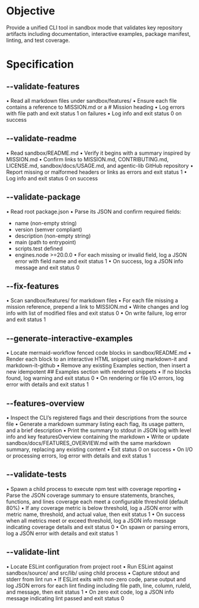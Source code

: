 # Objective

Provide a unified CLI tool in sandbox mode that validates key repository artifacts including documentation, interactive examples, package manifest, linting, and test coverage.

# Specification

## --validate-features

 • Read all markdown files under sandbox/features/
 • Ensure each file contains a reference to MISSION.md or a # Mission heading
 • Log errors with file path and exit status 1 on failures
 • Log info and exit status 0 on success

## --validate-readme

 • Read sandbox/README.md
 • Verify it begins with a summary inspired by MISSION.md
 • Confirm links to MISSION.md, CONTRIBUTING.md, LICENSE.md, sandbox/docs/USAGE.md, and agentic-lib GitHub repository
 • Report missing or malformed headers or links as errors and exit status 1
 • Log info and exit status 0 on success

## --validate-package

 • Read root package.json
 • Parse its JSON and confirm required fields:
   - name (non-empty string)
   - version (semver compliant)
   - description (non-empty string)
   - main (path to entrypoint)
   - scripts.test defined
   - engines.node >=20.0.0
 • For each missing or invalid field, log a JSON error with field name and exit status 1
 • On success, log a JSON info message and exit status 0

## --fix-features

 • Scan sandbox/features/ for markdown files
 • For each file missing a mission reference, prepend a link to MISSION.md
 • Write changes and log info with list of modified files and exit status 0
 • On write failure, log error and exit status 1

## --generate-interactive-examples

 • Locate mermaid-workflow fenced code blocks in sandbox/README.md
 • Render each block to an interactive HTML snippet using markdown-it and markdown-it-github
 • Remove any existing Examples section, then insert a new idempotent ## Examples section with rendered snippets
 • If no blocks found, log warning and exit status 0
 • On rendering or file I/O errors, log error with details and exit status 1

## --features-overview

 • Inspect the CLI’s registered flags and their descriptions from the source file
 • Generate a markdown summary listing each flag, its usage pattern, and a brief description
 • Print the summary to stdout in JSON log with level info and key featuresOverview containing the markdown
 • Write or update sandbox/docs/FEATURES_OVERVIEW.md with the same markdown summary, replacing any existing content
 • Exit status 0 on success
 • On I/O or processing errors, log error with details and exit status 1

## --validate-tests

 • Spawn a child process to execute npm test with coverage reporting
 • Parse the JSON coverage summary to ensure statements, branches, functions, and lines coverage each meet a configurable threshold (default 80%)
 • If any coverage metric is below threshold, log a JSON error with metric name, threshold, and actual value, then exit status 1
 • On success when all metrics meet or exceed threshold, log a JSON info message indicating coverage details and exit status 0
 • On spawn or parsing errors, log a JSON error with details and exit status 1

## --validate-lint

 • Locate ESLint configuration from project root
 • Run ESLint against sandbox/source/ and src/lib/ using child process
 • Capture stdout and stderr from lint run
 • If ESLint exits with non-zero code, parse output and log JSON errors for each lint finding including file path, line, column, ruleId, and message, then exit status 1
 • On zero exit code, log a JSON info message indicating lint passed and exit status 0
